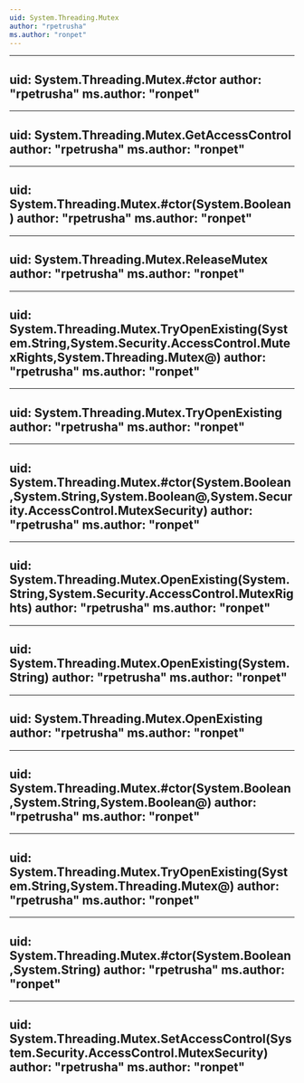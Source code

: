 ```yaml
---
uid: System.Threading.Mutex
author: "rpetrusha"
ms.author: "ronpet"
---
```


---
uid: System.Threading.Mutex.#ctor
author: "rpetrusha"
ms.author: "ronpet"
---

---
uid: System.Threading.Mutex.GetAccessControl
author: "rpetrusha"
ms.author: "ronpet"
---

---
uid: System.Threading.Mutex.#ctor(System.Boolean)
author: "rpetrusha"
ms.author: "ronpet"
---

---
uid: System.Threading.Mutex.ReleaseMutex
author: "rpetrusha"
ms.author: "ronpet"
---

---
uid: System.Threading.Mutex.TryOpenExisting(System.String,System.Security.AccessControl.MutexRights,System.Threading.Mutex@)
author: "rpetrusha"
ms.author: "ronpet"
---

---
uid: System.Threading.Mutex.TryOpenExisting
author: "rpetrusha"
ms.author: "ronpet"
---

---
uid: System.Threading.Mutex.#ctor(System.Boolean,System.String,System.Boolean@,System.Security.AccessControl.MutexSecurity)
author: "rpetrusha"
ms.author: "ronpet"
---

---
uid: System.Threading.Mutex.OpenExisting(System.String,System.Security.AccessControl.MutexRights)
author: "rpetrusha"
ms.author: "ronpet"
---

---
uid: System.Threading.Mutex.OpenExisting(System.String)
author: "rpetrusha"
ms.author: "ronpet"
---

---
uid: System.Threading.Mutex.OpenExisting
author: "rpetrusha"
ms.author: "ronpet"
---

---
uid: System.Threading.Mutex.#ctor(System.Boolean,System.String,System.Boolean@)
author: "rpetrusha"
ms.author: "ronpet"
---

---
uid: System.Threading.Mutex.TryOpenExisting(System.String,System.Threading.Mutex@)
author: "rpetrusha"
ms.author: "ronpet"
---

---
uid: System.Threading.Mutex.#ctor(System.Boolean,System.String)
author: "rpetrusha"
ms.author: "ronpet"
---

---
uid: System.Threading.Mutex.SetAccessControl(System.Security.AccessControl.MutexSecurity)
author: "rpetrusha"
ms.author: "ronpet"
---
